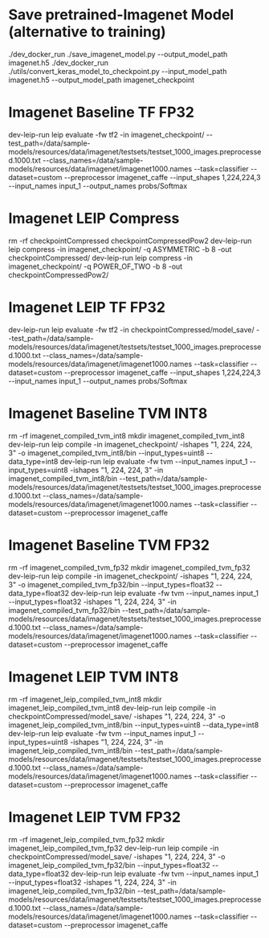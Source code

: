 # Save pretrained-Imagenet Model (alternative to training)
./dev_docker_run ./save_imagenet_model.py --output_model_path imagenet.h5
./dev_docker_run ./utils/convert_keras_model_to_checkpoint.py --input_model_path imagenet.h5 --output_model_path imagenet_checkpoint

# Imagenet Baseline TF FP32
dev-leip-run leip evaluate -fw tf2 -in imagenet_checkpoint/ --test_path=/data/sample-models/resources/data/imagenet/testsets/testset_1000_images.preprocessed.1000.txt --class_names=/data/sample-models/resources/data/imagenet/imagenet1000.names --task=classifier --dataset=custom  --preprocessor imagenet_caffe --input_shapes 1,224,224,3 --input_names input_1 --output_names probs/Softmax
# Imagenet LEIP Compress

rm -rf checkpointCompressed checkpointCompressedPow2
dev-leip-run leip compress -in imagenet_checkpoint/ -q ASYMMETRIC -b 8 -out checkpointCompressed/
dev-leip-run leip compress -in imagenet_checkpoint/ -q POWER_OF_TWO -b 8 -out checkpointCompressedPow2/

# Imagenet LEIP TF FP32
dev-leip-run leip evaluate -fw tf2 -in checkpointCompressed/model_save/ --test_path=/data/sample-models/resources/data/imagenet/testsets/testset_1000_images.preprocessed.1000.txt --class_names=/data/sample-models/resources/data/imagenet/imagenet1000.names --task=classifier --dataset=custom  --preprocessor imagenet_caffe  --input_shapes 1,224,224,3 --input_names input_1 --output_names probs/Softmax

# Imagenet Baseline TVM INT8
rm -rf imagenet_compiled_tvm_int8
mkdir imagenet_compiled_tvm_int8
dev-leip-run leip compile -in imagenet_checkpoint/ -ishapes "1, 224, 224, 3" -o imagenet_compiled_tvm_int8/bin --input_types=uint8  --data_type=int8
dev-leip-run leip evaluate -fw tvm --input_names input_1 --input_types=uint8 -ishapes "1, 224, 224, 3" -in imagenet_compiled_tvm_int8/bin --test_path=/data/sample-models/resources/data/imagenet/testsets/testset_1000_images.preprocessed.1000.txt --class_names=/data/sample-models/resources/data/imagenet/imagenet1000.names --task=classifier --dataset=custom  --preprocessor imagenet_caffe
# Imagenet Baseline TVM FP32
rm -rf imagenet_compiled_tvm_fp32
mkdir imagenet_compiled_tvm_fp32
dev-leip-run leip compile -in imagenet_checkpoint/ -ishapes "1, 224, 224, 3" -o imagenet_compiled_tvm_fp32/bin --input_types=float32  --data_type=float32
dev-leip-run leip evaluate -fw tvm --input_names input_1 --input_types=float32 -ishapes "1, 224, 224, 3" -in imagenet_compiled_tvm_fp32/bin --test_path=/data/sample-models/resources/data/imagenet/testsets/testset_1000_images.preprocessed.1000.txt --class_names=/data/sample-models/resources/data/imagenet/imagenet1000.names --task=classifier --dataset=custom  --preprocessor imagenet_caffe
# Imagenet LEIP TVM INT8
rm -rf imagenet_leip_compiled_tvm_int8
mkdir imagenet_leip_compiled_tvm_int8
dev-leip-run leip compile -in checkpointCompressed/model_save/ -ishapes "1, 224, 224, 3" -o imagenet_leip_compiled_tvm_int8/bin --input_types=uint8  --data_type=int8
dev-leip-run leip evaluate -fw tvm --input_names input_1 --input_types=uint8 -ishapes "1, 224, 224, 3" -in imagenet_leip_compiled_tvm_int8/bin --test_path=/data/sample-models/resources/data/imagenet/testsets/testset_1000_images.preprocessed.1000.txt --class_names=/data/sample-models/resources/data/imagenet/imagenet1000.names --task=classifier --dataset=custom  --preprocessor imagenet_caffe
# Imagenet LEIP TVM FP32
rm -rf imagenet_leip_compiled_tvm_fp32
mkdir imagenet_leip_compiled_tvm_fp32
dev-leip-run leip compile -in checkpointCompressed/model_save/ -ishapes "1, 224, 224, 3" -o imagenet_leip_compiled_tvm_fp32/bin --input_types=float32  --data_type=float32
dev-leip-run leip evaluate -fw tvm --input_names input_1 --input_types=float32 -ishapes "1, 224, 224, 3" -in imagenet_leip_compiled_tvm_fp32/bin --test_path=/data/sample-models/resources/data/imagenet/testsets/testset_1000_images.preprocessed.1000.txt --class_names=/data/sample-models/resources/data/imagenet/imagenet1000.names --task=classifier --dataset=custom  --preprocessor imagenet_caffe
